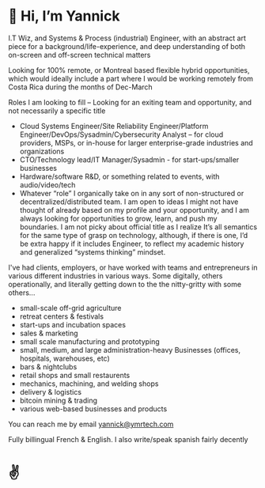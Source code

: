 # 👋 Hi, I’m Yannick

I.T Wiz, and Systems & Process (industrial) Engineer, with an abstract art piece for a background/life-experience, and deep understanding of both on-screen and off-screen technical matters

Looking for 100% remote, or Montreal based flexible hybrid opportunities, which would ideally include a part where I would be working remotely from Costa Rica during the months of Dec-March

Roles I am looking to fill – Looking for an exiting team and opportunity, and not necessarily a specific title
 - Cloud Systems Engineer/Site Reliability Engineer/Platform Engineer/DevOps/Sysadmin/Cybersecurity Analyst – for cloud providers, MSPs, or in-house for larger enterprise-grade industries and organizations 
 - CTO/Technology lead/IT Manager/Sysadmin  - for start-ups/smaller businesses
 - Hardware/software R&D, or something related to events, with audio/video/tech
 - Whatever “role” I organically take on in any sort of non-structured or decentralized/distributed team. I am open to ideas I might not have thought of already based on my profile and your opportunity, and I am always looking for opportunities to grow, learn, and push my boundaries.
I am not picky about official title as I realize It’s all semantics for the same type of grasp on technology, although, if there is one, I’d be extra happy if it includes Engineer, to reflect my academic history and generalized “systems thinking” mindset.

I've had clients, employers, or have worked with teams and entrepreneurs in various different industries in various ways. Some digitally, others operationally, and literally getting down to the the nitty-gritty with some others...
 - small-scale off-grid agriculture
 - retreat centers & festivals
 - start-ups and incubation spaces
 - sales & marketing
 - small scale manufacturing and prototyping
 - small, medium, and large administration-heavy Businesses (offices, hospitals, warehouses, etc)
 - bars & nightclubs
 - retail shops and small restaurents
 - mechanics, machining, and welding shops
 - delivery & logistics
 - bitcoin mining & trading
 - various web-based businesses and products

You can reach me by email yannick@ymrtech.com

Fully billingual French & English. I also write/speak spanish fairly decently

# ✌️
